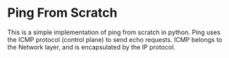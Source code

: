 # Ping From Scratch

This is a simple implementation of ping from scratch in python. Ping uses the ICMP protocol (control plane) to send echo requests. ICMP belongs to the Network layer, and is encapsulated by the IP protocol.